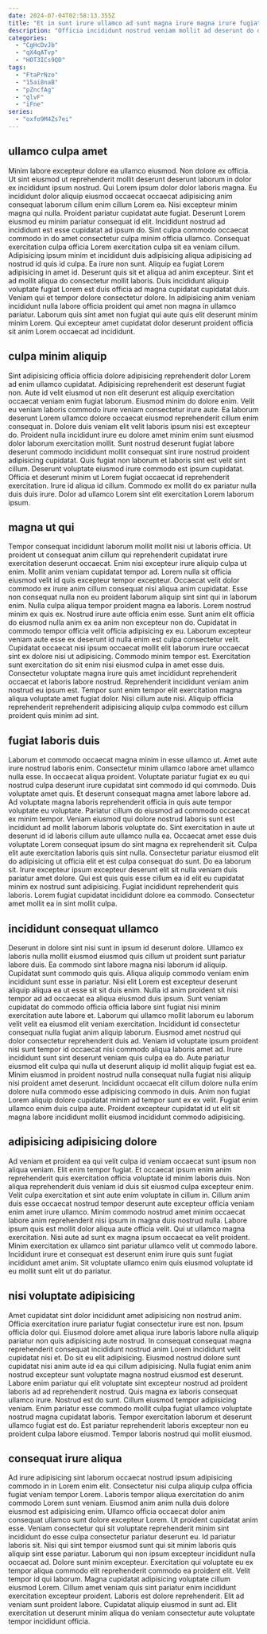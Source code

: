 ```yaml
---
date: 2024-07-04T02:58:13.355Z
title: "Et in sunt irure ullamco ad sunt magna irure magna irure fugiat."
description: "Officia incididunt nostrud veniam mollit ad deserunt do dolor ex laborum. Enim nulla aliquip aliqua elit."
categories:
  - "CgHcDvJb"
  - "qX4qATvp"
  - "HOT3ICs9QD"
tags:
  - "FtaPrNzo"
  - "15ai8naB"
  - "pZncfAg"
  - "qlvF"
  - "iFne"
series:
  - "oxfo9M4Zs7ei"
---
```



## ullamco culpa amet

Minim labore excepteur dolore ea ullamco eiusmod. Non dolore ex officia. Ut sint eiusmod ut reprehenderit mollit deserunt deserunt laborum in dolor ex incididunt ipsum nostrud. Qui Lorem ipsum dolor dolor laboris magna. Eu incididunt dolor aliquip eiusmod occaecat occaecat adipisicing anim consequat laborum cillum enim cillum Lorem ea. Nisi excepteur minim magna qui nulla. Proident pariatur cupidatat aute fugiat. Deserunt Lorem eiusmod eu minim pariatur consequat id elit.
Incididunt nostrud ad incididunt est esse cupidatat ad ipsum do. Sint culpa commodo occaecat commodo in do amet consectetur culpa minim officia ullamco. Consequat exercitation culpa officia Lorem exercitation culpa sit ea veniam cillum. Adipisicing ipsum minim et incididunt duis adipisicing aliqua adipisicing ad nostrud id quis id culpa. Ea irure non sunt. Aliquip ea fugiat Lorem adipisicing in amet id. Deserunt quis sit et aliqua ad anim excepteur. Sint et ad mollit aliqua do consectetur mollit laboris.
Duis incididunt aliquip voluptate fugiat Lorem est duis officia ad magna cupidatat cupidatat duis. Veniam qui et tempor dolore consectetur dolore. In adipisicing anim veniam incididunt nulla labore officia proident qui amet non magna in ullamco pariatur. Laborum quis sint amet non fugiat qui aute quis elit deserunt minim minim Lorem. Qui excepteur amet cupidatat dolor deserunt proident officia sit anim Lorem occaecat ad incididunt.

## culpa minim aliquip

Sint adipisicing officia officia dolore adipisicing reprehenderit dolor Lorem ad enim ullamco cupidatat. Adipisicing reprehenderit est deserunt fugiat non. Aute id velit eiusmod ut non elit deserunt est aliquip exercitation occaecat veniam enim fugiat laborum. Eiusmod minim do dolore enim. Velit eu veniam laboris commodo irure veniam consectetur irure aute.
Ea laborum deserunt Lorem ullamco dolore occaecat eiusmod reprehenderit cillum enim consequat in. Dolore duis veniam elit velit laboris ipsum nisi est excepteur do. Proident nulla incididunt irure eu dolore amet minim enim sunt eiusmod dolor laborum exercitation mollit. Sunt nostrud deserunt fugiat labore deserunt commodo incididunt mollit consequat sint irure nostrud proident adipisicing cupidatat. Quis fugiat non laborum et laboris sint est velit sint cillum.
Deserunt voluptate eiusmod irure commodo est ipsum cupidatat. Officia et deserunt minim ut Lorem fugiat occaecat id reprehenderit exercitation. Irure id aliqua id cillum. Commodo ex mollit do ex pariatur nulla duis duis irure. Dolor ad ullamco Lorem sint elit exercitation Lorem laborum ipsum.

## magna ut qui

Tempor consequat incididunt laborum mollit mollit nisi ut laboris officia. Ut proident ut consequat anim cillum qui reprehenderit cupidatat irure exercitation deserunt occaecat. Enim nisi excepteur irure aliquip culpa ut enim. Mollit anim veniam cupidatat tempor ad. Lorem nulla sit officia eiusmod velit id quis excepteur tempor excepteur.
Occaecat velit dolor commodo ex irure anim cillum consequat nisi aliqua anim cupidatat. Esse non consequat nulla non eu proident laborum aliquip sint sint qui in laborum enim. Nulla culpa aliqua tempor proident magna ea laboris. Lorem nostrud minim ex quis ex. Nostrud irure aute officia enim esse. Sunt anim elit officia do eiusmod nulla anim ex ea anim non excepteur non do. Cupidatat in commodo tempor officia velit officia adipisicing ex eu. Laborum excepteur veniam aute esse ex deserunt id nulla enim est culpa consectetur velit.
Cupidatat occaecat nisi ipsum occaecat mollit elit laborum irure occaecat sint ex dolore nisi ut adipisicing. Commodo minim tempor est. Exercitation sunt exercitation do sit enim nisi eiusmod culpa in amet esse duis. Consectetur voluptate magna irure quis amet incididunt reprehenderit occaecat et laboris labore nostrud. Reprehenderit incididunt veniam anim nostrud eu ipsum est. Tempor sunt enim tempor elit exercitation magna aliqua voluptate amet fugiat dolor. Nisi cillum aute nisi. Aliquip officia reprehenderit reprehenderit adipisicing aliquip culpa commodo est cillum proident quis minim ad sint.

## fugiat laboris duis

Laborum et commodo occaecat magna minim in esse ullamco ut. Amet aute irure nostrud laboris enim. Consectetur minim ullamco labore amet ullamco nulla esse. In occaecat aliqua proident. Voluptate pariatur fugiat ex eu qui nostrud culpa deserunt irure cupidatat sint commodo id qui commodo. Duis voluptate amet quis. Et deserunt consequat magna amet labore labore ad. Ad voluptate magna laboris reprehenderit officia in quis aute tempor voluptate eu voluptate.
Pariatur cillum do eiusmod ad commodo occaecat ex minim tempor. Veniam eiusmod qui dolore nostrud laboris sunt est incididunt ad mollit laborum laboris voluptate do. Sint exercitation in aute ut deserunt id id laboris cillum aute ullamco nulla ea. Occaecat amet esse duis voluptate Lorem consequat ipsum do sint magna ex reprehenderit sit. Culpa elit aute exercitation laboris quis sint nulla.
Consectetur pariatur eiusmod elit do adipisicing ut officia elit et est culpa consequat do sunt. Do ea laborum sit. Irure excepteur ipsum excepteur deserunt elit sit nulla veniam duis pariatur amet dolore. Qui est quis quis esse cillum ea id elit eu cupidatat minim ex nostrud sunt adipisicing. Fugiat incididunt reprehenderit quis laboris. Lorem fugiat cupidatat incididunt dolore ea commodo. Consectetur amet mollit ea in sint mollit culpa.

## incididunt consequat ullamco

Deserunt in dolore sint nisi sunt in ipsum id deserunt dolore. Ullamco ex laboris nulla mollit eiusmod eiusmod quis cillum ut proident sunt pariatur labore duis. Ea commodo sint labore magna nisi laborum id aliquip. Cupidatat sunt commodo quis quis. Aliqua aliquip commodo veniam enim incididunt sunt esse in pariatur. Nisi elit Lorem est excepteur deserunt aliquip aliqua ea ut esse sit sit duis enim. Nulla id anim proident sit nisi tempor ad ad occaecat ea aliqua eiusmod duis ipsum. Sunt veniam cupidatat do commodo officia officia labore sint fugiat nisi minim exercitation aute labore et.
Laborum qui ullamco mollit laborum eu laborum velit velit ea eiusmod elit veniam exercitation. Incididunt id consectetur consequat nulla fugiat anim aliquip laborum. Eiusmod amet nostrud qui dolor consectetur reprehenderit duis ad. Veniam id voluptate ipsum proident nisi sunt tempor id occaecat nisi commodo aliqua laboris amet ad. Irure incididunt sunt sint deserunt veniam quis culpa ea do. Aute pariatur eiusmod elit culpa qui nulla ut deserunt aliquip id mollit aliquip fugiat est ea.
Minim eiusmod in proident nostrud nulla consequat nulla fugiat nisi aliquip nisi proident amet deserunt. Incididunt occaecat elit cillum dolore nulla enim dolore nulla commodo esse adipisicing commodo in duis. Anim non fugiat Lorem aliquip dolore cupidatat minim ad tempor sunt ex ex velit. Fugiat enim ullamco enim duis culpa aute. Proident excepteur cupidatat id ut elit sit magna labore incididunt mollit eiusmod incididunt commodo adipisicing.

## adipisicing adipisicing dolore

Ad veniam et proident ea qui velit culpa id veniam occaecat sunt ipsum non aliqua veniam. Elit enim tempor fugiat. Et occaecat ipsum enim anim reprehenderit quis exercitation officia voluptate id minim laboris duis. Non aliqua reprehenderit duis veniam id duis sit eiusmod culpa excepteur enim.
Velit culpa exercitation et sint aute enim voluptate in cillum in. Cillum anim duis esse occaecat nostrud tempor deserunt aute excepteur officia veniam enim amet irure ullamco. Minim commodo nostrud amet minim occaecat labore anim reprehenderit nisi ipsum in magna duis nostrud nulla. Labore ipsum quis est mollit dolor aliqua aute officia velit. Qui ut ullamco magna exercitation.
Nisi aute ad sunt ex magna ipsum occaecat ea velit proident. Minim exercitation ex ullamco sint pariatur ullamco velit ut commodo labore. Incididunt irure et consequat est deserunt enim irure quis sunt fugiat incididunt amet anim. Sit voluptate ullamco enim quis eiusmod voluptate id eu mollit sunt elit ut do pariatur.

## nisi voluptate adipisicing

Amet cupidatat sint dolor incididunt amet adipisicing non nostrud anim. Officia exercitation irure pariatur fugiat consectetur irure est non. Ipsum officia dolor qui. Eiusmod dolore amet aliqua irure laboris labore nulla aliquip pariatur non quis adipisicing aute nostrud. In consequat consequat magna reprehenderit consequat incididunt nostrud anim Lorem incididunt velit cupidatat nisi et. Do sit eu elit adipisicing. Eiusmod nostrud dolore sunt cupidatat nisi anim aute id ea qui cillum adipisicing.
Nulla fugiat enim anim nostrud excepteur sunt voluptate magna nostrud eiusmod est deserunt. Labore enim pariatur qui elit voluptate sint excepteur nostrud ad proident laboris ad ad reprehenderit nostrud. Quis magna ex laboris consequat ullamco irure. Nostrud est do sunt. Cillum eiusmod tempor adipisicing veniam.
Enim pariatur esse commodo mollit culpa fugiat ullamco voluptate nostrud magna cupidatat laboris. Tempor exercitation laborum et deserunt ullamco fugiat est do. Est pariatur reprehenderit laboris excepteur non eu proident culpa labore eiusmod. Tempor laboris nostrud qui mollit eiusmod.

## consequat irure aliqua

Ad irure adipisicing sint laborum occaecat nostrud ipsum adipisicing commodo in in Lorem enim elit. Consectetur nisi culpa aliquip culpa officia fugiat veniam tempor Lorem. Laboris tempor aliqua exercitation do anim commodo Lorem sunt veniam. Eiusmod anim anim nulla duis dolore eiusmod est adipisicing enim. Ullamco officia occaecat dolor anim consequat ullamco sunt dolore excepteur Lorem. Ut proident cupidatat anim esse. Veniam consectetur qui sit voluptate reprehenderit minim sint incididunt do esse culpa consectetur pariatur deserunt eu.
Id pariatur laboris sit. Nisi qui sint tempor eiusmod sunt qui sit minim laboris quis aliquip sint esse pariatur. Laborum qui non ipsum excepteur incididunt nulla occaecat ad. Dolore sunt minim excepteur. Exercitation qui voluptate eu ex tempor aliqua commodo elit reprehenderit commodo ea proident elit. Velit tempor id qui laborum.
Magna cupidatat adipisicing voluptate cillum eiusmod Lorem. Cillum amet veniam quis sint pariatur enim incididunt exercitation excepteur proident. Laboris est dolore reprehenderit. Elit ad veniam sunt proident labore. Cupidatat aliquip eiusmod in sunt ad. Elit exercitation ut deserunt minim aliqua do veniam consectetur aute voluptate tempor incididunt officia.

